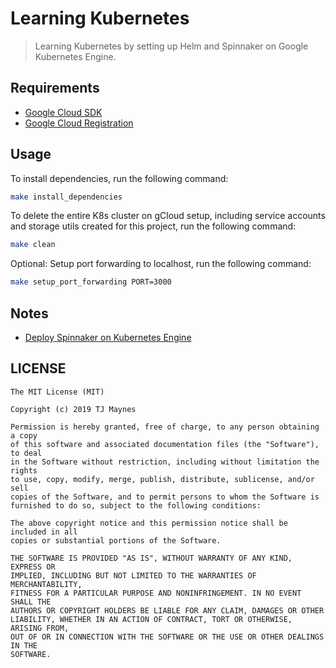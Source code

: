 # Learning Kubernetes

> Learning Kubernetes by setting up Helm and Spinnaker on Google Kubernetes Engine.

## Requirements

- [Google Cloud SDK](https://cloud.google.com/appengine/docs/standard/go/download)
- [Google Cloud Registration](https://cloud.google.com/gcp/getting-started/)

## Usage

To install dependencies, run the following command:
```bash
make install_dependencies
```

To delete the entire K8s cluster on gCloud setup, including service accounts and storage utils created for this project, run the following command:
```bash
make clean
```

Optional: Setup port forwarding to localhost, run the following command:
```bash
make setup_port_forwarding PORT=3000
```

## Notes

- [Deploy Spinnaker on Kubernetes Engine](https://medium.com/velotio-perspectives/know-everything-about-spinnaker-how-to-deploy-using-kubernetes-engine-57090881c78f)

## LICENSE
```
The MIT License (MIT)

Copyright (c) 2019 TJ Maynes

Permission is hereby granted, free of charge, to any person obtaining a copy
of this software and associated documentation files (the "Software"), to deal
in the Software without restriction, including without limitation the rights
to use, copy, modify, merge, publish, distribute, sublicense, and/or sell
copies of the Software, and to permit persons to whom the Software is
furnished to do so, subject to the following conditions:

The above copyright notice and this permission notice shall be included in all
copies or substantial portions of the Software.

THE SOFTWARE IS PROVIDED "AS IS", WITHOUT WARRANTY OF ANY KIND, EXPRESS OR
IMPLIED, INCLUDING BUT NOT LIMITED TO THE WARRANTIES OF MERCHANTABILITY,
FITNESS FOR A PARTICULAR PURPOSE AND NONINFRINGEMENT. IN NO EVENT SHALL THE
AUTHORS OR COPYRIGHT HOLDERS BE LIABLE FOR ANY CLAIM, DAMAGES OR OTHER
LIABILITY, WHETHER IN AN ACTION OF CONTRACT, TORT OR OTHERWISE, ARISING FROM,
OUT OF OR IN CONNECTION WITH THE SOFTWARE OR THE USE OR OTHER DEALINGS IN THE
SOFTWARE.
```
